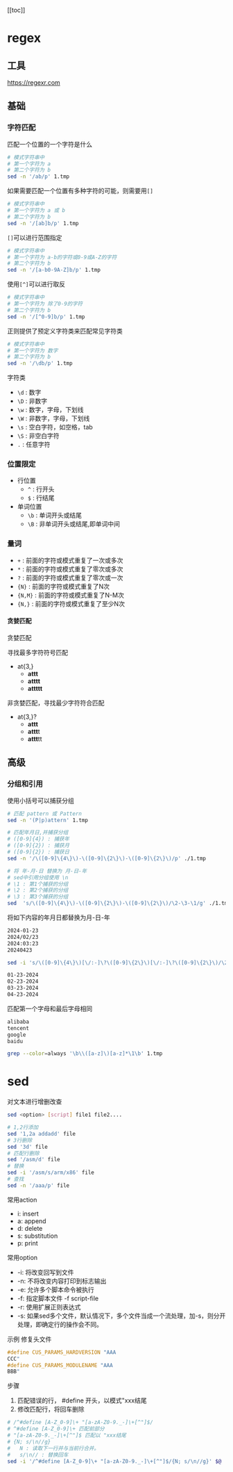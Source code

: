 [[toc]]

# regex
## 工具
<https://regexr.com> 

## 基础
### 字符匹配
匹配一个位置的一个字符是什么
```bash
# 模式字符串中
# 第一个字符为 a
# 第二个字符为 b
sed -n '/ab/p' 1.tmp
```

如果需要匹配一个位置有多种字符的可能，则需要用`[]`
```bash
# 模式字符串中
# 第一个字符为 a 或 b
# 第二个字符为 b
sed -n '/[ab]b/p' 1.tmp
```
`[]`可以进行范围指定
```bash
# 模式字符串中
# 第一个字符为 a-b的字符或0-9或A-Z的字符
# 第二个字符为 b
sed -n '/[a-b0-9A-Z]b/p' 1.tmp
```
使用`[^]`可以进行取反
```bash
# 模式字符串中
# 第一个字符为 除了0-9的字符
# 第二个字符为 b
sed -n '/[^0-9]b/p' 1.tmp
```

正则提供了预定义字符类来匹配常见字符类
```bash
# 模式字符串中
# 第一个字符为 数字
# 第二个字符为 b
sed -n '/\db/p' 1.tmp
```
字符类
- `\d` : 数字
- `\D` : 非数字
- `\w` : 数字，字母，下划线
- `\W` : 非数字，字母，下划线
- `\s` : 空白字符，如空格，tab
- `\S` : 非空白字符
-  `.` : 任意字符


### 位置限定
- 行位置
  - `^` : 行开头
  - `$` : 行结尾 
- 单词位置
  - `\b` : 单词开头或结尾
  - `\B` : 非单词开头或结尾,即单词中间

### 量词
- `+` : 前面的字符或模式重复了一次或多次
- `*` : 前面的字符或模式重复了零次或多次
- `?` : 前面的字符或模式重复了零次或一次
- `{N}` : 前面的字符或模式重复了N次 
- `{N,M}` : 前面的字符或模式重复了N-M次 
- `{N,}` : 前面的字符或模式重复了至少N次

#### 贪婪匹配
贪婪匹配

寻找最多字符符号匹配
- at{3,}
  - **attt**
  - **atttt**
  - **attttt**

非贪婪匹配，寻找最少字符符合匹配
- at{3,}?
  - **attt**
  - **attt**t
  - **attt**tt

## 高级
### 分组和引用
使用小括号可以捕获分组
```bash
# 匹配 pattern 或 Pattern
sed -n '(P|p)attern' 1.tmp
```

```bash
# 匹配年月日,并捕获分组
# ([0-9]{4}) : 捕获年
# ([0-9]{2}) : 捕获月
# ([0-9]{2}) : 捕获日
sed -n '/\([0-9]\{4\}\)-\([0-9]\{2\}\)-\([0-9]\{2\}\)/p' ./1.tmp
```

```bash
# 将 年-月-日 替换为 月-日-年
# sed中引用分组使用 \n
# \1 : 第1个捕获的分组
# \2 : 第2个捕获的分组
# \3 : 第3个捕获的分组
sed  's/\([0-9]\{4\}\)-\([0-9]\{2\}\)-\([0-9]\{2\}\)/\2-\3-\1/g' ./1.tmp 
```

将如下内容的年月日都替换为月-日-年
```txt
2024-01-23
2024/02/23
2024:03:23
20240423
```
```bash
sed -i 's/\([0-9]\{4\}\)[\/:-]\?\([0-9]\{2\}\)[\/:-]\?\([0-9]\{2\}\)/\2-\3-\1/' ./1.tmp
```

```txt
01-23-2024
02-23-2024
03-23-2024
04-23-2024
```

匹配第一个字母和最后字母相同
```txt
alibaba
tencent
google
baidu
```

```bash
grep --color=always '\b\\([a-z]\)[a-z]*\1\b' 1.tmp
```

# sed

对文本进行增删改查
```bash
sed <option> [script] file1 file2....
```


```bash
# 1,2行添加
sed '1,2a addadd' file
# 3行删除
sed '3d' file
# 匹配行删除
sed '/asm/d' file
# 替换
sed -i '/asm/s/arm/x86' file
# 查找
sed -n '/aaa/p' file
```

常用action
- i: insert
- a: append
- d: delete
- s: substitution
- p: print

常用option
- -i: 将改变回写到文件
- -n: 不将改变内容打印到标志输出
- -e: 允许多个脚本命令被执行
- -f: 指定脚本文件  -f script-file
- -r: 使用扩展正则表达式
- -s: 如果sed多个文件，默认情况下，多个文件当成一个流处理，加-s，则分开处理，即确定行的操作会不同。

示例
修复头文件

```c
#define CUS_PARAMS_HARDVERSION "AAA 
CCC"
#define CUS_PARAMS_MODULENAME "AAA 
BBB"
```
步骤
1) 匹配错误的行， #define 开头，以模式"xxx结尾
2) 修改匹配行，将回车删除

```bash
# /^#define [A-Z_0-9]\+ "[a-zA-Z0-9._-]\+[^"]$/
# ^#define [A-Z_0-9]\+ 匹配前部分 
# "[a-zA-Z0-9._-]\+[^"]$ 匹配以 "xxx结尾
# {N; s/\n//g} 
#   N : 读取下一行并与当前行合并。
#   s/\n// : 替换回车
sed -i '/^#define [A-Z_0-9]\+ "[a-zA-Z0-9._-]\+[^"]$/{N; s/\n//g}' $@
```


